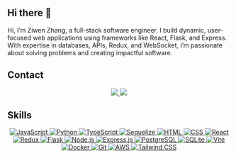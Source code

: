 ## Hi there 👋

Hi, I’m Ziwen Zhang, a full-stack software engineer. I build dynamic, user-focused web applications using frameworks like React, Flask, and Express. With expertise in databases, APIs, Redux, and WebSocket, I’m passionate about solving problems and creating impactful software.

<h2>Contact</h2>
<p align="center">
    <a href="https://www.linkedin.com/in/ziwen-zhang-a6a73216b/">
        <img src="https://skillicons.dev/icons?i=linkedin" />
    </a>
    <a href="mailto:ziwenzhang124@gmail.com">
        <img src="https://skillicons.dev/icons?i=gmail" />
    </a>
</p>

<h2>Skills</h2>
<p align="center">
  <a href="https://skillicons.dev" title="JavaScript">
    <img src="https://skillicons.dev/icons?i=js" alt="JavaScript" />
  </a>
  <a href="https://skillicons.dev" title="Python">
    <img src="https://skillicons.dev/icons?i=py" alt="Python" />
  </a>
  <a href="https://skillicons.dev" title="TypeScript">
    <img src="https://skillicons.dev/icons?i=ts" alt="TypeScript" />
  </a>
  <a href="https://skillicons.dev" title="Sequelize">
    <img src="https://skillicons.dev/icons?i=sequelize" alt="Sequelize" />
  </a>
  <a href="https://skillicons.dev" title="HTML">
    <img src="https://skillicons.dev/icons?i=html" alt="HTML" />
  </a>
  <a href="https://skillicons.dev" title="CSS">
    <img src="https://skillicons.dev/icons?i=css" alt="CSS" />
  </a>
  <a href="https://skillicons.dev" title="React">
    <img src="https://skillicons.dev/icons?i=react" alt="React" />
  </a>
  <a href="https://skillicons.dev" title="Redux">
    <img src="https://skillicons.dev/icons?i=redux" alt="Redux" />
  </a>
  <a href="https://skillicons.dev" title="Flask">
    <img src="https://skillicons.dev/icons?i=flask" alt="Flask" />
  </a>
  <a href="https://skillicons.dev" title="Node.js">
    <img src="https://skillicons.dev/icons?i=nodejs" alt="Node.js" />
  </a>
  <a href="https://skillicons.dev" title="Express.js">
    <img src="https://skillicons.dev/icons?i=express" alt="Express.js" />
  </a>
  <a href="https://skillicons.dev" title="PostgreSQL">
    <img src="https://skillicons.dev/icons?i=postgres" alt="PostgreSQL" />
  </a>
  <a href="https://skillicons.dev" title="SQLite">
    <img src="https://skillicons.dev/icons?i=sqlite" alt="SQLite" />
  </a>
  <a href="https://skillicons.dev" title="Vite">
    <img src="https://skillicons.dev/icons?i=vite" alt="Vite" />
  </a>
  <a href="https://skillicons.dev" title="Docker">
    <img src="https://skillicons.dev/icons?i=docker" alt="Docker" />
  </a>
  <a href="https://skillicons.dev" title="Git">
    <img src="https://skillicons.dev/icons?i=git" alt="Git" />
  </a>
  <a href="https://skillicons.dev" title="AWS">
    <img src="https://skillicons.dev/icons?i=aws" alt="AWS" />
  </a>
  <a href="https://skillicons.dev" title="Tailwind CSS">
    <img src="https://skillicons.dev/icons?i=tailwind" alt="Tailwind CSS" />
  </a>
</p>
